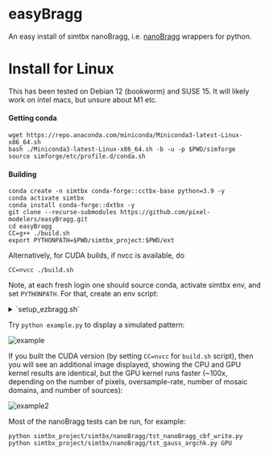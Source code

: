 # easyBragg
An easy install of simtbx nanoBragg, i.e. [nanoBragg](https://bl831.als.lbl.gov/~jamesh/nanoBragg/) wrappers for python.

# Install for Linux

This has been tested on Debian 12 (bookworm) and SUSE 15. It will likely work on intel macs, but unsure about M1 etc.

#### Getting conda

```
wget https://repo.anaconda.com/miniconda/Miniconda3-latest-Linux-x86_64.sh
bash ./Miniconda3-latest-Linux-x86_64.sh -b -u -p $PWD/simforge
source simforge/etc/profile.d/conda.sh
```

#### Building

```
conda create -n simtbx conda-forge::cctbx-base python=3.9 -y
conda activate simtbx
conda install conda-forge::dxtbx -y
git clone --recurse-submodules https://github.com/pixel-modelers/easyBragg.git
cd easyBragg
CC=g++ ./build.sh
export PYTHONPATH=$PWD/simtbx_project:$PWD/ext
```

Alternatively, for CUDA builds, if nvcc is available, do 

```
CC=nvcc ./build.sh
```

Note, at each fresh login one should source conda, activate simtbx env, and set `PYTHONPATH`. For that, create an env script:

<details>
  <summary>`setup_ezbragg.sh`</summary>

```
SIMFORGE=/path/to/simforge
EASYBRAGG=/path/to/easyBragg
source $SIMFORGE/etc/profile.d/conda.sh
conda activate simtbx
export PYTHONPATH=${EASYBRAGG}/simtbx_project:${EASYBRAGG}/ext
```

Hence, at login run `source /path/to/setup_ezbragg.sh`.

</details>

Try ```python example.py``` to display a simulated pattern:

![example](https://smb.slac.stanford.edu/~dermen/noise_img.png)

If you built the CUDA version (by setting `CC=nvcc` for `build.sh` script), then you will see an additional image displayed, showing the CPU and GPU kernel results are identical, but the GPU kernel runs faster (~100x, depending on the number of pixels, oversample-rate, number of mosaic domains, and number of sources):

![example2](https://smb.slac.stanford.edu/~dermen/cpu_vs_gpu.png)

Most of the nanoBragg tests can be run, for example:

```
python simtbx_project/simtbx/nanoBragg/tst_nanoBragg_cbf_write.py
python simtbx_project/simtbx/nanoBragg/tst_gauss_argchk.py GPU
```
